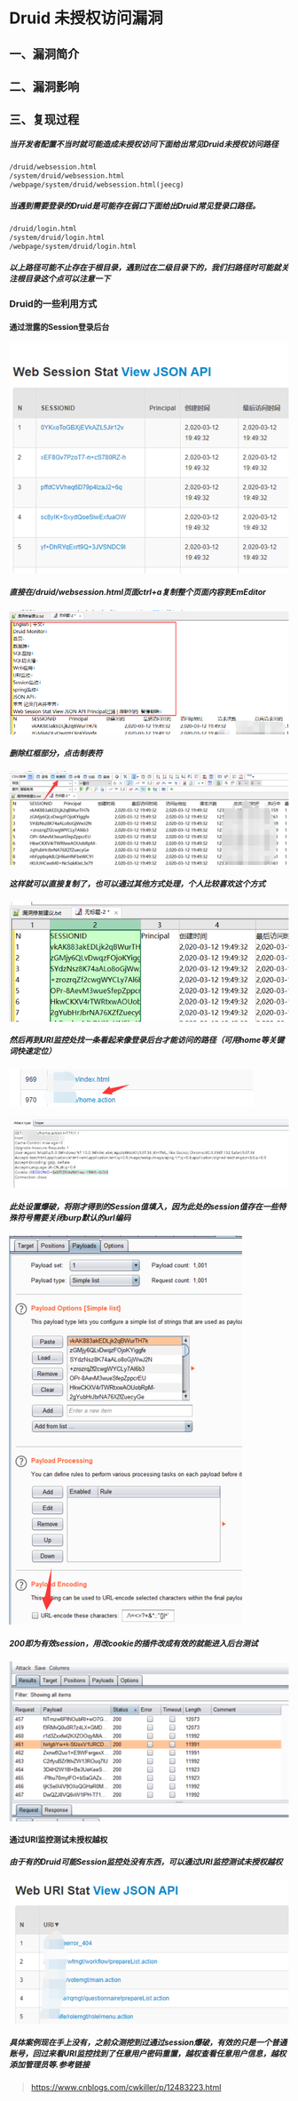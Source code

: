 Druid 未授权访问漏洞
====================

一、漏洞简介
------------

二、漏洞影响
------------

三、复现过程
------------

##### 当开发者配置不当时就可能造成未授权访问下面给出常见Druid未授权访问路径

```
/druid/websession.html
/system/druid/websession.html
/webpage/system/druid/websession.html(jeecg)
```

##### 当遇到需要登录的Druid是可能存在弱口下面给出Druid常见登录口路径。

```
/druid/login.html
/system/druid/login.html
/webpage/system/druid/login.html
```

##### 以上路径可能不止存在于根目录，遇到过在二级目录下的，我们扫路径时可能就关注根目录这个点可以注意一下

### Druid的一些利用方式

#### 通过泄露的Session登录后台

![img](.resource/Druid%20%E6%9C%AA%E6%8E%88%E6%9D%83%E8%AE%BF%E9%97%AE%E6%BC%8F%E6%B4%9E/media/858505-20200312221646741-1716693311.png)

##### 直接在/druid/websession.html页面ctrl+a复制整个页面内容到EmEditor

![img](.resource/Druid%20%E6%9C%AA%E6%8E%88%E6%9D%83%E8%AE%BF%E9%97%AE%E6%BC%8F%E6%B4%9E/media/858505-20200312221702214-881726766.png)

##### 删除红框部分，点击制表符

![img](.resource/Druid%20%E6%9C%AA%E6%8E%88%E6%9D%83%E8%AE%BF%E9%97%AE%E6%BC%8F%E6%B4%9E/media/858505-20200312221725822-28099053.png)

##### 这样就可以直接复制了，也可以通过其他方式处理，个人比较喜欢这个方式

![img](.resource/Druid%20%E6%9C%AA%E6%8E%88%E6%9D%83%E8%AE%BF%E9%97%AE%E6%BC%8F%E6%B4%9E/media/858505-20200312221746335-429682884.png)

##### 然后再到URI监控处找一条看起来像登录后台才能访问的路径（可用home等关键词快速定位）

![img](.resource/Druid%20%E6%9C%AA%E6%8E%88%E6%9D%83%E8%AE%BF%E9%97%AE%E6%BC%8F%E6%B4%9E/media/858505-20200312221759548-1259126549.png)

![img](.resource/Druid%20%E6%9C%AA%E6%8E%88%E6%9D%83%E8%AE%BF%E9%97%AE%E6%BC%8F%E6%B4%9E/media/858505-20200312221808876-1543169768.png)

##### 此处设置爆破，将刚才得到的Session值填入，因为此处的session值存在一些特殊符号需要关闭burp默认的url编码

![img](.resource/Druid%20%E6%9C%AA%E6%8E%88%E6%9D%83%E8%AE%BF%E9%97%AE%E6%BC%8F%E6%B4%9E/media/858505-20200312221822177-1051493895.png)

##### 200即为有效session，用改cookie的插件改成有效的就能进入后台测试

![img](.resource/Druid%20%E6%9C%AA%E6%8E%88%E6%9D%83%E8%AE%BF%E9%97%AE%E6%BC%8F%E6%B4%9E/media/858505-20200312221833384-1662569192.png)

#### 通过URI监控测试未授权越权

##### 由于有的Druid可能Session监控处没有东西，可以通过URI监控测试未授权越权

![img](.resource/Druid%20%E6%9C%AA%E6%8E%88%E6%9D%83%E8%AE%BF%E9%97%AE%E6%BC%8F%E6%B4%9E/media/858505-20200312221919319-295843477.png)

##### 具体案例现在手上没有，之前众测挖到过通过session爆破，有效的只是一个普通账号，回过来看URI监控找到了任意用户密码重置，越权查看任意用户信息，越权添加管理员等.参考链接

> https://www.cnblogs.com/cwkiller/p/12483223.html
